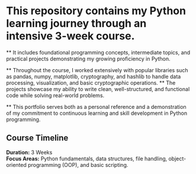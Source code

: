 

# This repository contains my Python learning journey through an intensive 3-week course. 

** It includes foundational programming concepts, intermediate topics, and practical projects demonstrating my growing proficiency in Python.

** Throughout the course, I worked extensively with popular libraries such as pandas, numpy, matplotlib, cryptography, and hashlib to handle data processing, visualization, and basic cryptographic operations. 
** The projects showcase my ability to write clean, well-structured, and functional code while solving real-world problems.

** This portfolio serves both as a personal reference and a demonstration of my commitment to continuous learning and skill development in Python programming.

## Course Timeline

**Duration:** 3 Weeks  
**Focus Areas:** Python fundamentals, data structures, file handling, object-oriented programming (OOP), and basic scripting.
